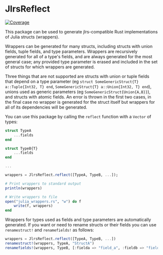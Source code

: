 # JlrsReflect

[![Coverage](https://codecov.io/gh/Taaitaaiger/JlrsReflect.jl/branch/master/graph/badge.svg)](https://codecov.io/gh/Taaitaaiger/JlrsReflect.jl)

This package can be used to generate jlrs-compatible Rust implementations of Julia structs (wrappers).

Wrappers can be generated for many structs, including structs with union fields, tuple fields, and type parameters. Wrappers are recursively generated for all of a type's fields, and are always generated for the most general case; any provided type parameter is erased and included in the set of structs for which wrappers are generated.

Three things that are not supported are structs with union or tuple fields that depend on a type parameter (eg `struct SomeGenericStruct{T} a::Tuple{Int32, T} end`, `SomeGenericStruct{T} a::Union{Int32, T} end`), unions used as generic parameters (eg `SomeGenericStruct{Union{A,B}}`), and structs with atomic fields. An error is thrown in the first two cases, in the final case no wrapper is generated for the struct itself but wrappers for all of its dependencies will be generated.

You can use this package by calling the `reflect` function with a `Vector` of types:

```julia
struct TypeA
    ...fields
end

struct TypeB{T}
    ...fields
end

...

wrappers = JlrsReflect.reflect([TypeA, TypeB, ...]);

# Print wrappers to standard output
println(wrappers)

# Write wrappers to file
open("julia_wrappers.rs", "w") do f
    write(f, wrappers)
end
```

Wrappers for types used as fields and type parameters are automatically generated. If you want or need to rename structs or their fields you can use `renamestruct!` and `renamefields!` as follows:

```julia
wrappers = JlrsReflect.reflect([TypeA, TypeB, ...])
renamestruct!(wrappers, TypeA, "StructA")
renamefields!(wrappers, TypeB, [:fielda => "field_a", :fieldb => "field_b"])
```
